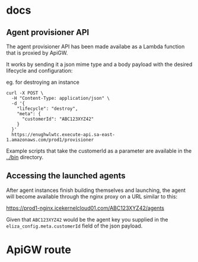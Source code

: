# docs

## Agent provisioner API

The agent provisioner API has been made availabe as a Lambda function that is
proxied by ApiGW.

It works by sending it a json mime type and a body payload with the desired
lifecycle and configuration:

eg. for destroying an instance

```
curl -X POST \
  -H "Content-Type: application/json" \
  -d '{
    "lifecycle": "destroy",
    "meta": {
      "customerId": "ABC123XYZ42"
    }
  }'
  https://enughwlwtc.execute-api.sa-east-1.amazonaws.com/prod1/provisioner
```

Example scripts that take the customerId as a parameter are available in the
[../bin](../bin/) directory.

## Accessing the launched agents

After agent instances finish building themselves and launching, the agent will
become available through the nginx proxy on a URL similar to this:

https://prod1-nginx.icekernelcloud01.com/ABC123XYZ42/agents

Given that `ABC123XYZ42` would be the agent key you supplied in the
`eliza_config.meta.customerId` field of the json payload.

# ApiGW route
